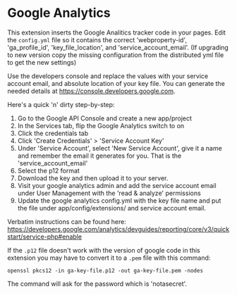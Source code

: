 Google Analytics
================

This extension inserts the Google Analitics tracker code in your pages. Edit
the `config.yml` file so it contains the correct 'webproperty-id',
'ga_profile_id', 'key_file_location', and 'service_account_email'. (If
upgrading to new version copy the missing configuration from the distributed
yml file to get the new settings)

Use the developers console and replace the values with your service account
email, and absolute location of your key file. You can generate the needed
details at https://console.developers.google.com. 

Here's a quick 'n' dirty step-by-step:

  1. Go to the Google API Console and create a new app/project
  2. In the Services tab, flip the Google Analytics switch to on
  3. Click the credentials tab
  4. Click 'Create Credentials' > 'Service Account Key'
  5. Under 'Service Account', select 'New Service Account', give it a name and
     remember the email it generates for you. That is the
     'service_account_email'
  6. Select the p12 format
  7. Download the key and then upload it to your server.
  8. Visit your google analytics admin and add the service account email under
     User Management with the 'read & analyze' permissions
  9. Update the google analytics config.yml with the key file name and put the
     file under app/config/extensions/ and service account email.

Verbatim instructions can be found here: https://developers.google.com/analytics/devguides/reporting/core/v3/quickstart/service-php#enable

If the `.p12` file doesn't work with the version of google code in this extension you may have to convert it to a `.pem` file with this command:

```
openssl pkcs12 -in ga-key-file.p12 -out ga-key-file.pem -nodes
```

The command will ask for the password which is 'notasecret'. 
